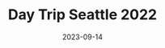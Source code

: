 ---
title: "Day Trip Seattle 2022"
cc-type: hashtag
date: 2023-09-14
hashtag: day-trip-seattle-2022
tags:
  - music
  - festival
---